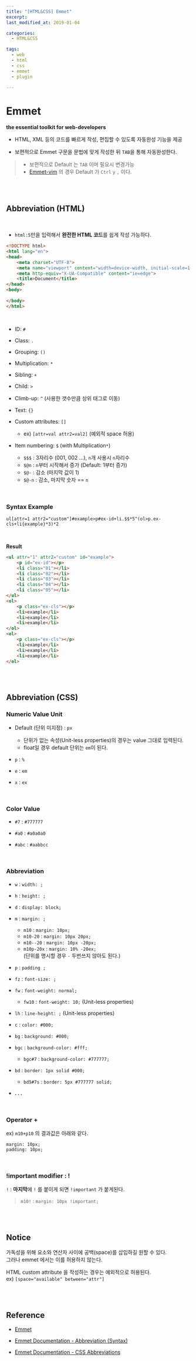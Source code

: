 ```yaml
---
title: "[HTML&CSS] Emmet"
excerpt: 
last_modified_at: 2019-01-04

categories:
  - HTML&CSS

tags:
  - web
  - html
  - css
  - emmet
  - plugin

---
```


# Emmet

**the essential toolkit for web-developers**  

- HTML, XML 등의 코드를 빠르게 작성, 편집할 수 있도록 자동완성 기능을 제공

- 보편적으로 Emmet 구문을 문법에 맞게 작성한 뒤 `TAB`을 통해 자동완성한다.  
> - 보편적으로 Default 는 `TAB` 이며 필요시 변경가능  
> - [Emmet-vim](https://github.com/mattn/emmet-vim) 의 경우 Default 가 `Ctrl` `y` `,` 이다.

<br><br>

## Abbreviation (HTML)

<br>

- `html:5`만을 입력해서 **완전한 HTML 코드**를 쉽게 작성 가능하다.

```html
<!DOCTYPE html>
<html lang="en">
<head>
    <meta charset="UTF-8">
    <meta name="viewport" content="width=device-width, initial-scale=1.0">
    <meta http-equiv="X-UA-Compatible" content="ie=edge">
    <title>Document</title>
</head>
<body>
    
</body>
</html>
```

<br>

- ID: `#`  

- Class: `.`  

- Grouping: `()`  

- Multiplication: `*`  

- Sibling: `+`  

- Child: `>`  

- Climb-up: `^` (사용한 갯수만큼 상위 태그로 이동)  

- Text: `{}`  

- Custom attributes: `[]`
  - ex) `[attr=val attr2=val2]`  (예외적 space 허용)

- Item numbering: `$` (with Multiplication`*`)  
  - `$$$` : 3자리수 (001, 002 ...), `n`개 사용시 `n`자리수 
  - `$@n` : `n`부터 시작해서 증가 (Default: 1부터 증가)
  - `$@-` : 감소 (마지막 값이 1)
  - `$@-n` : 감소, 마지막 숫자 == `n`

<br>

### Syntax Example

`ul[attr=1 attr2="custom"]#example>p#ex-id+li.$$*5^(ol>p.ex-cls+li{example}*3)*2`

<br>

**Result**

```html
<ul attr="1" attr2="custom" id="example">
    <p id="ex-id"></p>
    <li class="01"></li>
    <li class="02"></li>
    <li class="03"></li>
    <li class="04"></li>
    <li class="05"></li>
</ul>
<ol>
    <p class="ex-cls"></p>
    <li>example</li>
    <li>example</li>
    <li>example</li>
</ol>
<ol>
    <p class="ex-cls"></p>
    <li>example</li>
    <li>example</li>
    <li>example</li>
</ol>
```

<br><br>

## Abbreviation (CSS)

### Numeric Value Unit

- Default (단위 미지정) : `px`  
  - 단위가 없는 속성(Unit-less properties)의 경우는 value 그대로 입력된다.  
  - float일 경우 default 단위는 `em`이 된다.

- `p` : `%`

- `e` : `em`

- `x` : `ex`

<br>

### Color Value

- `#7` : `#777777`

- `#a0` : `#a0a0a0`

- `#abc` : `#aabbcc`

<br>

### Abbreviation

- `w` : `width: ;`

- `h` : `height: ;`

- `d` : `display: block;`

- `m` : `margin: ;`  
  - `m10` : `margin: 10px;`  
  - `m10-20` : `margin: 10px 20px;`  
  - `m10--20` : `margin: 10px -20px;`  
  - `m10p-20x` : `margin: 10% -20ex;`  
  (단위를 명시할 경우 `-` 두번쓰지 않아도 된다.)

- `p` : `padding ;`  

- `fz` : `font-size: ;`  

- `fw` : `font-weight: normal;`
  - `fw10` : `font-weight: 10;` (Unit-less properties)

- `lh` : `line-height: ;` (Unit-less properties)

- `c` : `color: #000;`

- `bg` : `background: #000;`

- `bgc` : `background-color: #fff;`
  - `bgc#7` : `background-color: #777777;`

- `bd` : `border: 1px solid #000;`
  - `bd5#7s` : `border: 5px #777777 solid;`

- **. . .**

<br>

### Operator \+

ex) `m10+p10` 의 결과값은 아래와 같다.  

```
margin: 10px;
padding: 10px;
```

<br>

### !important modifier : \!

`!` : **마지막**에 `!` 를 붙이게 되면 `!important` 가 붙게된다.  
> `m10!` : `margin: 10px !important;`

<br><br>

## Notice  

가독성을 위해 요소와 연산자 사이에 공백(space)를 삽입하길 원할 수 있다.  
그러나 emmet 에서는 이를 허용하지 않는다.  

HTML custom attribute 을 작성하는 경우는 예외적으로 허용된다.  
ex) `[space="available" between="attr"]`

<br><br>

## Reference

- [Emmet](https://emmet.io/)  

- [Emmet Documentation - Abbreviation (Syntax)](https://docs.emmet.io/abbreviations/syntax/)  

- [Emmet Documentation - CSS Abbreviations](https://docs.emmet.io/css-abbreviations/)
